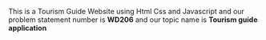 This is a Tourism Guide Website using Html Css and Javascript and our problem statement number is **WD206** and our topic name is **Tourism guide application**

